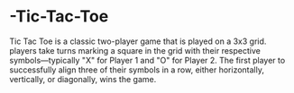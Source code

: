 # -Tic-Tac-Toe
Tic Tac Toe is a classic two-player game that is played on a 3x3 grid. players take turns marking a square in the grid with their respective symbols—typically "X" for Player 1 and "O" for Player 2. The first player to successfully align three of their symbols in a row, either horizontally, vertically, or diagonally, wins the game.
